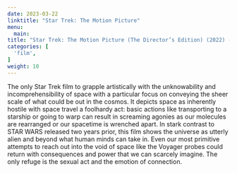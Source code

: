 ```yaml
---
date: 2023-03-22
linktitle: "Star Trek: The Motion Picture"
menu:
  main:
title: "Star Trek: The Motion Picture (The Director’s Edition) (2022) - 137 mins"
categories: [
  'film',
]
weight: 10
---
```


The only Star Trek film to grapple artistically with the unknowability and incomprehensibility of space with a particular focus on conveying the sheer scale of what could be out in the cosmos. It depicts space as inherently hostile with space travel a foolhardy act: basic actions like transporting to a starship or going to warp can result in screaming agonies as our molecules are rearranged or our spacetime is wrenched apart. In stark contrast to STAR WARS released two years prior, this film shows the universe as utterly alien and beyond what human minds can take in. Even our most primitive attempts to reach out into the void of space like the Voyager probes could return with consequences and power that we can scarcely imagine. The only refuge is the sexual act and the emotion of connection.

